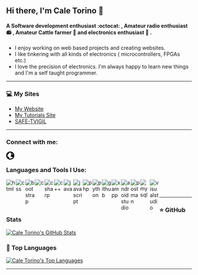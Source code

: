 ## Hi there, I'm Cale Torino 👋

#### A Software development enthusiast :octocat: , Amateur radio enthusiast :radio: , Amateur Cattle farmer :ox: and electronics enthusiast :electric_plug: .

- I enjoy working on web based projects and creating websites.
- I like tinkering with all kinds of electronics ( microcontrollers, FPGAs etc.)
- I love the precision of electronics. I'm always happy to learn new things and I'm a self taught programmer.

---

### :computer: My Sites

<!-- MY_SITES:START -->
- [My Website](https://www.techrad.co.za "My Website")
- [My Tutorials Site](https://tutorials.techrad.co.za "My Tutorials Site")
- [SAFE-TVIGIL](https://safe-tvigil.com "SAFE-TVIGIL")
<!-- MY_SITES:END -->

---

<!--
[![Cale Torino's wakatime stats](https://github-readme-stats-coral-ten.vercel.app/api/wakatime?username=Cale-Torino&theme=radical&hide_border=true)]
-->
### Connect with me:

<a href="https://www.techrad.co.za" target="_blank"> <img align="left" alt="" width="22px" src="https://raw.githubusercontent.com/iconic/open-iconic/master/svg/globe.svg"></a>
<a href="https://www.youtube.com/channel/UCp3xaxhaAYnQqo3J8S6mIdw" target="_blank"> <img align="left" alt="" width="22px" src="https://cdn.jsdelivr.net/npm/simple-icons@v3/icons/youtube.svg"></a>
<a href="https://za.linkedin.com/in/cale-torino-859485172" target="_blank"> <img align="left" alt="" width="22px" src="https://cdn.jsdelivr.net/npm/simple-icons@v3/icons/linkedin.svg"></a>

<br />

### Languages and Tools I Use:

<img align="left" alt="html" width="26px" src="https://simpleicons.org/icons/html5.svg" />
<img align="left" alt="css" width="26px" src="https://simpleicons.org/icons/css3.svg" />
<img align="left" alt="bootstrap" width="26px" src="https://simpleicons.org/icons/bootstrap.svg" />
<img align="left" alt="c" width="26px" src="https://simpleicons.org/icons/c.svg" />
<img align="left" alt="csharp" width="26px" src="https://simpleicons.org/icons/csharp.svg" />
<img align="left" alt="c++" width="26px" src="https://simpleicons.org/icons/cplusplus.svg" />
<img align="left" alt="java" width="26px" src="https://simpleicons.org/icons/java.svg" />
<img align="left" alt="javascript" width="26px" src="https://simpleicons.org/icons/javascript.svg" />
<img align="left" alt="php" width="26px" src="https://simpleicons.org/icons/php.svg" />
<img align="left" alt="python" width="26px" src="https://simpleicons.org/icons/python.svg" />
<img align="left" alt="github" width="26px" src="https://simpleicons.org/icons/github.svg" />
<img align="left" alt="xampp" width="26px" src="https://simpleicons.org/icons/xampp.svg" />
<img align="left" alt="androidstudio" width="26px" src="https://simpleicons.org/icons/androidstudio.svg" />
<img align="left" alt="postman" width="26px" src="https://simpleicons.org/icons/postman.svg" />
<img align="left" alt="mysql" width="26px" src="https://simpleicons.org/icons/mysql.svg" />
<img align="left" alt="visualstudio" width="26px" src="https://simpleicons.org/icons/visualstudio.svg" />

<br />
<br />

---

### :star: GitHub Stats

<!-- GITHUB_STATS:START -->
[![Cale Torino's GitHub Stats](https://github-readme-stats-coral-ten.vercel.app/api?username=Cale-Torino&show_icons=true&theme=radical&hide_border=true)]()
<!-- GITHUB_STATS:END -->

### :speak_no_evil: Top Languages

<!-- TTOP_LAN:START -->
[![Cale Torino's Top Languages](https://github-readme-stats-coral-ten.vercel.app/api/top-langs/?username=Cale-Torino&theme=radical&hide_border=true&layout=compact)]()
<!-- TOP_LAN:END -->

<!--
[![Readme Card](https://github-readme-stats-coral-ten.vercel.app/api/pin/?username=Cale-Torino&repo=github-readme-stats&theme=radical&hide_border=true)]()
-->

---
